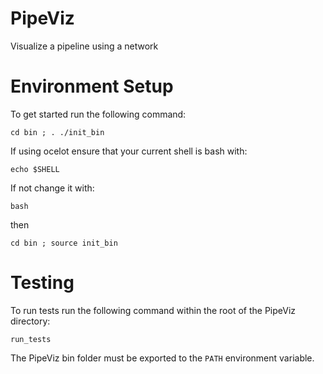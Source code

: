 # PipeViz
Visualize a pipeline using a network

# Environment Setup
To get started run the following command:

```cd bin ; . ./init_bin```

If using ocelot ensure that your current shell is bash with:

```echo $SHELL```

If not change it with:

```bash```

then

```cd bin ; source init_bin```

# Testing
To run tests run the following command within the root of the PipeViz directory:

```run_tests```

The PipeViz bin folder must be exported to the ```PATH``` environment variable.
